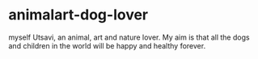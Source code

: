 # animalart-dog-lover
myself Utsavi, an animal, art and nature lover. My aim is that all the dogs and children in the world will be happy and healthy forever.
